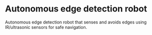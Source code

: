 # Autonomous edge detection robot
Autonomous edge detection robot that senses and avoids edges using IR/ultrasonic sensors for safe navigation.
